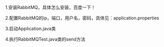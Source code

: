 1.安装RabbitMQ，具体怎么安装，百度一下！

2.配置RabbitMQ的ip，端口，用户名，密码，具体见：application.properties

3.启动Application.java类

4.执行RabbitMQTest.java类的send方法
